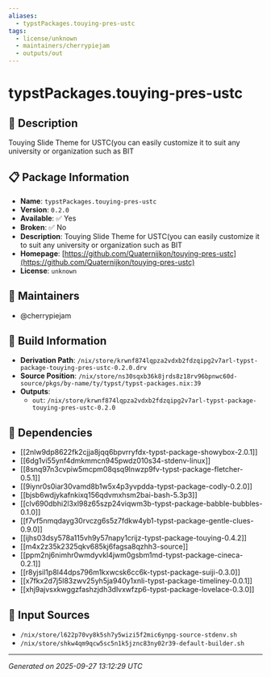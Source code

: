 ```yaml
---
aliases:
  - typstPackages.touying-pres-ustc
tags:
  - license/unknown
  - maintainers/cherrypiejam
  - outputs/out
---
```


# typstPackages.touying-pres-ustc

## 📝 Description

Touying Slide Theme for USTC(you can easily customize it to suit any university or organization such as BIT

## 📋 Package Information

- **Name**: `typstPackages.touying-pres-ustc`
- **Version**: `0.2.0`
- **Available**: ✅ Yes
- **Broken**: ✅ No
- **Description**: Touying Slide Theme for USTC(you can easily customize it to suit any university or organization such as BIT
- **Homepage**: [https://github.com/Quaternijkon/touying-pres-ustc](https://github.com/Quaternijkon/touying-pres-ustc)
- **License**: `unknown`
## 👥 Maintainers

- @cherrypiejam


## 🔧 Build Information

- **Derivation Path**: `/nix/store/krwnf874lqpza2vdxb2fdzqipg2v7arl-typst-package-touying-pres-ustc-0.2.0.drv`
- **Source Position**: `/nix/store/ns30sqxb36k8jrds8z18rv96bpnwc60d-source/pkgs/by-name/ty/typst/typst-packages.nix:39`
- **Outputs**:
  - `out`:  `/nix/store/krwnf874lqpza2vdxb2fdzqipg2v7arl-typst-package-touying-pres-ustc-0.2.0`

## 🔗 Dependencies

- [[2nlw9dp8622fk2cjja8jqq6bpvrryfdx-typst-package-showybox-2.0.1]]
- [[6dg1vi55ynf4dmkmmcn945pwdz010s34-stdenv-linux]]
- [[8snq97n3cvpiw5mcpm08qsq9lnwzp9fv-typst-package-fletcher-0.5.1]]
- [[9iynr0s0iar30vamd8b1w5x4p3yvpdda-typst-package-codly-0.2.0]]
- [[bjsb6wdjykafnkixq156qdvmxhsm2bai-bash-5.3p3]]
- [[clv690dbhi2l3xl98z65szp24viqwm3b-typst-package-babble-bubbles-0.1.0]]
- [[f7vf5nmqdayg30rvczg6s5z7fdkw4yb1-typst-package-gentle-clues-0.9.0]]
- [[ijhs03dsy578a115vh9y57napy1crijz-typst-package-touying-0.4.2]]
- [[m4x2z35k2325qkv685kj6fagsa8qzhh3-source]]
- [[ppm2nj6nimhr0wmdyvkl4jwm0gsbm1md-typst-package-cineca-0.2.1]]
- [[r8yjsil1p8l44dps796m1kxwcsk6cc6k-typst-package-suiji-0.3.0]]
- [[x7fkx2d7j5l83zwv25yh5ja940y1xnli-typst-package-timeliney-0.0.1]]
- [[xhj9ajvsxkwggzfashzjdh3dlvxwfzp6-typst-package-lovelace-0.3.0]]

## 📁 Input Sources

- `/nix/store/l622p70vy8k5sh7y5wizi5f2mic6ynpg-source-stdenv.sh`
- `/nix/store/shkw4qm9qcw5sc5n1k5jznc83ny02r39-default-builder.sh`

---
*Generated on 2025-09-27 13:12:29 UTC*
